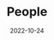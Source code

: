 ---
title: People
date: 2022-10-24

type: landing

sections:
  - block: people
    content:
      title: Meet the Team
      # Choose which groups/teams of users to display.
      #   Edit `user_groups` in each user's profile to add them to one or more of these groups.
      user_groups:
          - Staff
          - Graduate Students
          - Visitors
          - Alumni
      sort_by: Params.weight
      sort_ascending: false
    design:
      show_interests: false
      show_role: true
      show_social: true
  
  - block: markdown
    content:
      title: |
        Graduated
      # image:
      #   filename: welcome.jpg
      text: |
        <br>
        
        - **Haiqun Cai** (Computer Technology, Master, Rank 1 in Postgraduate Exam, Year 20): **Nanjing ZTE Software Co., Ltd.**

        - **Wenqing Mao** (Computer Technology, Master, Year 20): **Nanjing ZTE Software Co., Ltd.**

        - **Tingting Gu** (Software Engineering, Master, Year 20): **Nanjing FiberHome Telecommunication Technologies Co., Ltd.**

        - **Pengyu Yu** (Computer Technology, Master, Year 20): **China Electronics Technology Group Corporation 28th Research Institute**

        - **Wenxiang Liu** (Computer Technology, Master, Year 21): **Shenzhen Futu Technology Co., Ltd.**

        - **Hongfei Guo** (Computer Technology, Master, Year 21): **Nanjing ZTE Software Co., Ltd.**

        - **Pengfei Han** (Software Engineering, Master, Year 21): **Guangzhou HuiZhi Communication Co., Ltd.**

        - **Junyi Sun** (Computer Technology, Master, Year 21): **Shenzhen SF Technology Co., Ltd.**

        - **Yansong Wang** (Electronic Information - Computer and Software Engineering, Master, Year 22): **Shenzhen YuanRong QiXing Technology Co., Ltd. (autonomous driving startup)**

        - **Qiran Kong** (Computer Science and Technology, Academic Master, Year 22): **Beijing Honor Terminal Co., Ltd. (research-related work, recommended as an excellent master's thesis)**

        - **Guangchen Shi** (Computer Science and Technology, Academic Master, Year 23): **PhD in the research group of Professor Lu Tong from Nanjing University**

        - **Benze Wu** (Computer Science and Technology, Academic Master, Year 23): **China Electronics Technology Group Corporation 28th Research Institute**

        
---